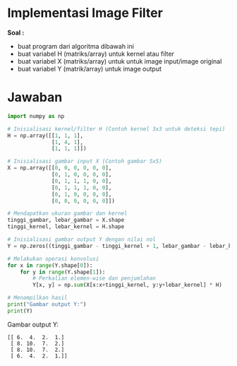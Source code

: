 # Implementasi Image Filter

**Soal :**

- buat program dari algoritma dibawah ini
- buat variabel H (matriks/array) untuk kernel atau filter
- buat variabel X (matriks/array) untuk  untuk image input/image original
- buat variabel Y (matrik/array) untuk image output

# Jawaban

```python
import numpy as np

# Inisialisasi kernel/filter H (Contoh kernel 3x3 untuk deteksi tepi)
H = np.array([[1, 1, 1],
              [1, 4, 1],
              [1, 1, 1]])

# Inisialisasi gambar input X (Contoh gambar 5x5)
X = np.array([[0, 0, 0, 0, 0, 0],
              [0, 1, 0, 0, 0, 0],
              [0, 1, 1, 1, 0, 0],
              [0, 1, 1, 1, 0, 0],
              [0, 1, 0, 0, 0, 0],
              [0, 0, 0, 0, 0, 0]])

# Mendapatkan ukuran gambar dan kernel
tinggi_gambar, lebar_gambar = X.shape
tinggi_kernel, lebar_kernel = H.shape

# Inisialisasi gambar output Y dengan nilai nol
Y = np.zeros((tinggi_gambar - tinggi_kernel + 1, lebar_gambar - lebar_kernel + 1))

# Melakukan operasi konvolusi
for x in range(Y.shape[0]):
    for y in range(Y.shape[1]):
        # Perkalian elemen-wise dan penjumlahan
        Y[x, y] = np.sum(X[x:x+tinggi_kernel, y:y+lebar_kernel] * H)

# Menampilkan hasil
print("Gambar output Y:")
print(Y)
```

Gambar output Y:
```
[[ 6.  4.  2.  1.]
 [ 8. 10.  7.  2.]
 [ 8. 10.  7.  2.]
 [ 6.  4.  2.  1.]]
```
